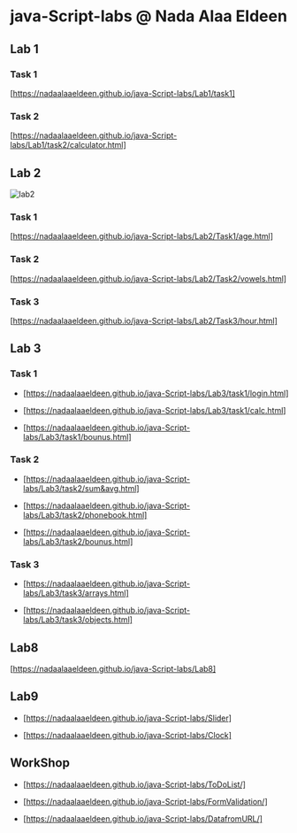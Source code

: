 # java-Script-labs @ Nada Alaa Eldeen 
## Lab 1
### Task 1
[https://nadaalaaeldeen.github.io/java-Script-labs/Lab1/task1]
### Task 2
[https://nadaalaaeldeen.github.io/java-Script-labs/Lab1/task2/calculator.html]
## Lab 2
![lab2](https://nadaalaaeldeen.github.io/java-Script-labs/Lab2/79e94946-d85a-4785-8283-c054f28849a1.jpg)
### Task 1
[https://nadaalaaeldeen.github.io/java-Script-labs/Lab2/Task1/age.html]
### Task 2
[https://nadaalaaeldeen.github.io/java-Script-labs/Lab2/Task2/vowels.html]
### Task 3
[https://nadaalaaeldeen.github.io/java-Script-labs/Lab2/Task3/hour.html]
## Lab 3
### Task 1
- [https://nadaalaaeldeen.github.io/java-Script-labs/Lab3/task1/login.html]
* [https://nadaalaaeldeen.github.io/java-Script-labs/Lab3/task1/calc.html]
+ [https://nadaalaaeldeen.github.io/java-Script-labs/Lab3/task1/bounus.html]
### Task 2
- [https://nadaalaaeldeen.github.io/java-Script-labs/Lab3/task2/sum&avg.html]
* [https://nadaalaaeldeen.github.io/java-Script-labs/Lab3/task2/phonebook.html]
+ [https://nadaalaaeldeen.github.io/java-Script-labs/Lab3/task2/bounus.html]
### Task 3
- [https://nadaalaaeldeen.github.io/java-Script-labs/Lab3/task3/arrays.html]
* [https://nadaalaaeldeen.github.io/java-Script-labs/Lab3/task3/objects.html]
## Lab8
[https://nadaalaaeldeen.github.io/java-Script-labs/Lab8]
## Lab9
 - [https://nadaalaaeldeen.github.io/java-Script-labs/Slider]
 + [https://nadaalaaeldeen.github.io/java-Script-labs/Clock]
## WorkShop
- [https://nadaalaaeldeen.github.io/java-Script-labs/ToDoList/]
+ [https://nadaalaaeldeen.github.io/java-Script-labs/FormValidation/]
* [https://nadaalaaeldeen.github.io/java-Script-labs/DatafromURL/]
